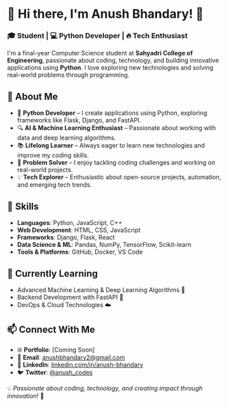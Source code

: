 # 👋 Hi there, I'm Anush Bhandary! 🚀

### 🎓 Student | 💻 Python Developer | 🔥 Tech Enthusiast

I'm a final-year Computer Science student at **Sahyadri College of Engineering**, passionate about coding, technology, and building innovative applications using **Python**. I love exploring new technologies and solving real-world problems through programming.

## 🚀 About Me
- 🐍 **Python Developer** – I create applications using Python, exploring frameworks like Flask, Django, and FastAPI.
- 🔍 **AI & Machine Learning Enthusiast** – Passionate about working with data and deep learning algorithms.
- 📚 **Lifelong Learner** – Always eager to learn new technologies and improve my coding skills.
- 🎯 **Problem Solver** – I enjoy tackling coding challenges and working on real-world projects.
- 💡 **Tech Explorer** – Enthusiastic about open-source projects, automation, and emerging tech trends.

## 📌 Skills
- **Languages**: Python, JavaScript, C++
- **Web Development**: HTML, CSS, JavaScript
- **Frameworks**: Django, Flask, React
- **Data Science & ML**: Pandas, NumPy, TensorFlow, Scikit-learn
- **Tools & Platforms**: GitHub, Docker, VS Code

## 🌱 Currently Learning
- Advanced Machine Learning & Deep Learning Algorithms 🤖
- Backend Development with FastAPI 🚀
- DevOps & Cloud Technologies ☁️

## 📫 Connect With Me
- 🌐 **Portfolio**: [Coming Soon]
- 📩 **Email**: anushbhandary2@gmail.com
- 🔗 **LinkedIn**: [linkedin.com/in/anush-bhandary](http://www.linkedin.com/in/anushs-509847227)
- 🐦 **Twitter**: [@anush_codes](https://x.com/anush_sadashiva)

💡 *Passionate about coding, technology, and creating impact through innovation!* 🚀
